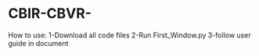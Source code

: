 # CBIR-CBVR-
How to use:
1-Download all code files
2-Run First_Window.py
3-follow user guide in document
